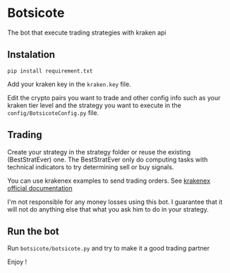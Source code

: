 # Botsicote

The bot that execute trading strategies with kraken api

## Instalation

`pip install requirement.txt`

Add your kraken key in the `kraken.key` file.

Edit the crypto pairs you want to trade and other config info such as your kraken tier level and the strategy you want to execute in the `config/BotsicoteConfig.py` file. 

## Trading

Create your strategy in the strategy folder or reuse the existing (BestStratEver) one. The BestStratEver only do computing tasks with technical indicators to try determining sell or buy signals.

You can use krakenex examples to send trading orders. See [krakenex official documentation](`https://github.com/veox/python3-krakenex`)


I'm not responsible for any money losses using this bot. I guarantee that it will not do anything else that what you ask him to do in your strategy.

## Run the bot

Run `botsicote/botsicote.py` and try to make it a good trading partner

Enjoy !

